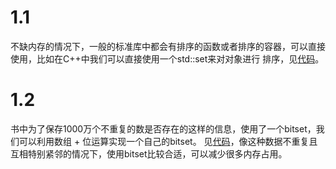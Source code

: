 # 1.1
不缺内存的情况下，一般的标准库中都会有排序的函数或者排序的容器，可以直接使用，比如在C++中我们可以直接使用一个std::set来对对象进行
排序，见[代码](./src/1_1.cpp)。

# 1.2
书中为了保存1000万个不重复的数是否存在的这样的信息，使用了一个bitset，我们可以利用数组 + 位运算实现一个自己的bitset。
见[代码](./src/1_2.cpp)，像这种数据不重复且互相特别紧邻的情况下，使用bitset比较合适，可以减少很多内存占用。